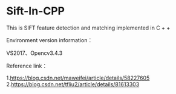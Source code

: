 # Sift-In-CPP
This is SIFT feature detection and matching implemented in C + +

Environment version information：

VS2017、Opencv3.4.3

Reference link：

1.https://blog.csdn.net/maweifei/article/details/58227605
2.https://blog.csdn.net/tfliu2/article/details/81613303
